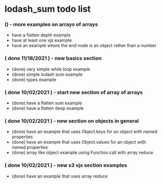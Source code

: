 # lodash_sum todo list

### () - more examples on arrays of arrays
* have a flatten depth example
* have at least one vjs example
* have an example where the end node is an object rather than a number

### ( done 11/18/2021 ) - new basics section
* (done) very simple while loop example
* (done) simple lodash sum example
* (done) types example

### ( done 10/02/2021 ) - start new section of array of arrays
* (done) have a flatten sum example
* (done) have a flatten deep example

### ( done 10/02/2021 ) - new section on objects in general
* (done) have an example that uses Object.keys for an object with named properties
* (done) have an example that uses Object.values for an object with named properties
* (done) array like object example using Function.call with array reduce

### ( done 10/02/2021 ) - new s3 vjs section examples
* (done) have an example that uses array reduce
